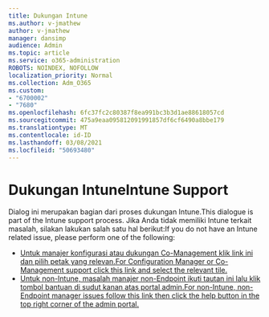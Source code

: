 ```yaml
---
title: Dukungan Intune
ms.author: v-jmathew
author: v-jmathew
manager: dansimp
audience: Admin
ms.topic: article
ms.service: o365-administration
ROBOTS: NOINDEX, NOFOLLOW
localization_priority: Normal
ms.collection: Adm_O365
ms.custom:
- "6700002"
- "7680"
ms.openlocfilehash: 6fc37fc2c80387f8ea991bc3b3d1ae88618057cd
ms.sourcegitcommit: 475a9eaa095812091991857df6cf6490a8bbe179
ms.translationtype: MT
ms.contentlocale: id-ID
ms.lasthandoff: 03/08/2021
ms.locfileid: "50693480"
---
```

# <a name="intune-support"></a><span data-ttu-id="42df5-102">Dukungan Intune</span><span class="sxs-lookup"><span data-stu-id="42df5-102">Intune Support</span></span>

<span data-ttu-id="42df5-103">Dialog ini merupakan bagian dari proses dukungan Intune.</span><span class="sxs-lookup"><span data-stu-id="42df5-103">This dialogue is part of the Intune support process.</span></span> <span data-ttu-id="42df5-104">Jika Anda tidak memiliki Intune terkait masalah, silakan lakukan salah satu hal berikut:</span><span class="sxs-lookup"><span data-stu-id="42df5-104">If you do not have an Intune related issue, please perform one of the following:</span></span>

- [<span data-ttu-id="42df5-105">Untuk manajer konfigurasi atau dukungan Co-Management klik link ini dan pilih petak yang relevan.</span><span class="sxs-lookup"><span data-stu-id="42df5-105">For Configuration Manager or Co-Management support click this link and select the relevant tile.</span></span>](https://endpoint.microsoft.com/#blade/Microsoft_Intune_DeviceSettings/SupportMenu/helpSupport)
- [<span data-ttu-id="42df5-106">Untuk non-Intune, masalah manajer non-Endpoint ikuti tautan ini lalu klik tombol bantuan di sudut kanan atas portal admin.</span><span class="sxs-lookup"><span data-stu-id="42df5-106">For non-Intune, non-Endpoint manager issues follow this link then click the help button in the top right corner of the admin portal.</span></span>](https://admin.microsoft.com/Adminportal/Home?source=applauncher#/support/requests)
